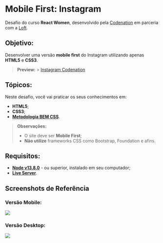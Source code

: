 # Mobile First: Instagram

Desafio do curso **React Women**, desenvolvido pela [Codenation](https://www.codenation.dev/) em parceria com a [Loft](https://www.loft.com.br/).

## Objetivo:

Desenvolver uma versão **mobile first** do Instagram utilizando apenas **HTML5** e **CSS3**.

> **Preview:** > [Instagram Codenation](https://viniciusvinna.netlify.app/html-instagram/)

## Tópicos:

Neste desafio, você vai praticar os seus conhecimentos em:

- **HTML5**;
- **CSS3**;
- **[Metodologia BEM CSS](http://getbem.com/naming/)**.

> **Observações:**
>
> - O site deve ser **Mobile First**;
> - **Não utilize** frameworks CSS como Bootstrap, Foundation e afins.

## Requisitos:

- **[Node v13.8.0](https://nodejs.org/en/)** - ou superior, instalado em seu computador;
- **[Live Server](https://www.npmjs.com/package/live-server)**.

## Screenshots de Referência

### Versão Mobile:

![](https://codenation-challenges.s3-us-west-1.amazonaws.com/react-12/screenshot-aula-02-mobile.jpg)

### Versão Desktop:

![](https://codenation-challenges.s3-us-west-1.amazonaws.com/react-12/screenshot-aula-02-desktop.jpg)
